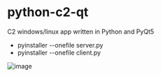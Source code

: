 # python-c2-qt
C2 windows/linux app written in Python and PyQt5
* pyinstaller --onefile server.py
* pyinstaller --onefile client.py

![image](https://user-images.githubusercontent.com/90698724/215857005-d4ad54cf-a06f-45ec-9d94-bd1023b177e1.png)
